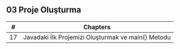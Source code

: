 ## 03 Proje Oluşturma

| \# | Chapters                                             |
|----|------------------------------------------------------|
| 17 | Javadaki İlk Projemizi Oluşturmak ve main\(\) Metodu |
